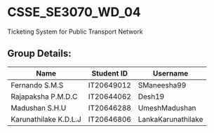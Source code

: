 # CSSE_SE3070_WD_04
Ticketing System for Public Transport Network

## Group Details:
| Name  | Student ID | Username |
| ------------- | ------------- | ------------- |
| Fernando S.M.S  | IT20649012  | SManeesha99  |
| Rajapaksha P.M.D.C  | IT20644062  | Desh19  |
| Madushan S.H.U  | IT20646288  | UmeshMadushan  |
| Karunathilake K.D.L.J | IT20646806  |LankaKarunathilake  |
